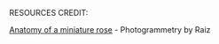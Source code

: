 RESOURCES CREDIT:

[Anatomy of a miniature rose](https://sketchfab.com/3d-models/anatomy-of-a-miniature-rose-photogrammetry-e740eaaf387f4edd806b2d33af554500) - Photogrammetry by Raiz
